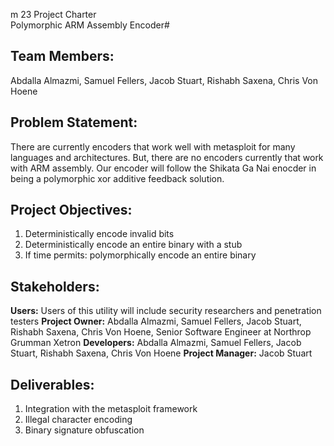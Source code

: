 m 23 Project Charter <br> Polymorphic ARM Assembly Encoder#

## Team Members:
Abdalla Almazmi, Samuel Fellers, Jacob Stuart, Rishabh Saxena, Chris Von Hoene
## Problem Statement:
There are currently encoders that work well with metasploit for many languages and architectures. But, there are no encoders currently that work with ARM assembly. Our encoder will follow the Shikata Ga Nai enocder in being a polymorphic xor additive feedback solution.
## Project Objectives:
1. Deterministically encode invalid bits
2. Deterministically encode an entire binary with a stub
3. If time permits: polymorphically encode an entire binary
## Stakeholders:
**Users:** Users of this utility will include security researchers and penetration testers
**Project Owner:** Abdalla Almazmi, Samuel Fellers, Jacob Stuart, Rishabh Saxena, Chris Von Hoene, Senior Software Engineer at Northrop Grumman Xetron
**Developers:** Abdalla Almazmi, Samuel Fellers, Jacob Stuart, Rishabh Saxena, Chris Von Hoene
**Project Manager:** Jacob Stuart
## Deliverables:
1. Integration with the metasploit framework
2. Illegal character encoding
3. Binary signature obfuscation

